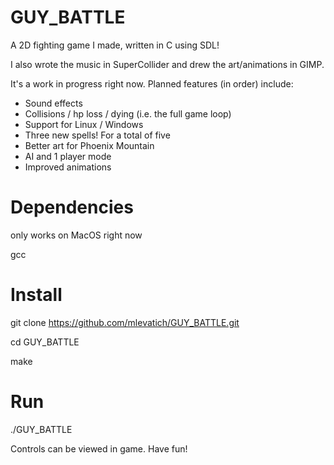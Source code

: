# GUY_BATTLE

A 2D fighting game I made, written in C using SDL!

I also wrote the music in SuperCollider and drew the art/animations in GIMP.

It's a work in progress right now. Planned features (in order) include:

- Sound effects
- Collisions / hp loss / dying (i.e. the full game loop)
- Support for Linux / Windows
- Three new spells! For a total of five
- Better art for Phoenix Mountain
- AI and 1 player mode
- Improved animations

# Dependencies

only works on MacOS right now

gcc

# Install

git clone https://github.com/mlevatich/GUY_BATTLE.git

cd GUY_BATTLE

make

# Run

./GUY_BATTLE

Controls can be viewed in game.  Have fun!
